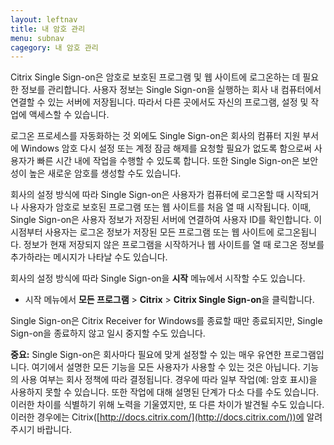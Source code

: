 ```yaml
---
layout: leftnav
title: 내 암호 관리
menu: subnav
cagegory: 내 암호 관리
---
```


Citrix Single Sign-on은 암호로 보호된 프로그램 및 웹 사이트에 로그온하는 데 필요한 정보를 관리합니다. 사용자 정보는 Single Sign-on을 실행하는 회사 내 컴퓨터에서 연결할 수 있는 서버에 저장됩니다. 따라서 다른 곳에서도 자신의 프로그램, 설정 및 작업에 액세스할 수 있습니다.

로그온 프로세스를 자동화하는 것 외에도 Single Sign-on은 회사의 컴퓨터 지원 부서에 Windows 암호 다시 설정 또는 계정 잠금 해제를 요청할 필요가 없도록 함으로써 사용자가 빠른 시간 내에 작업을 수행할 수 있도록 합니다. 또한 Single Sign-on은 보안성이 높은 새로운 암호를 생성할 수도 있습니다.

회사의 설정 방식에 따라 Single Sign-on은 사용자가 컴퓨터에 로그온할 때 시작되거나 사용자가 암호로 보호된 프로그램 또는 웹 사이트를 처음 열 때 시작됩니다. 이때, Single Sign-on은 사용자 정보가 저장된 서버에 연결하여 사용자 ID를 확인합니다. 이 시점부터 사용자는 로그온 정보가 저장된 모든 프로그램 또는 웹 사이트에 로그온됩니다. 정보가 현재 저장되지 않은 프로그램을 시작하거나 웹 사이트를 열 때 로그온 정보를 추가하라는 메시지가 나타날 수도 있습니다.

회사의 설정 방식에 따라 Single Sign-on을 **시작** 메뉴에서 시작할 수도 있습니다.

* 시작 메뉴에서 **모든 프로그램** > **Citrix** > **Citrix Single Sign-on**을 클릭합니다.

Single Sign-on은 Citrix Receiver for Windows를 종료할 때만 종료되지만, Single Sign-on을 종료하지 않고 일시 중지할 수도 있습니다.

**중요:** Single Sign-on은 회사마다 필요에 맞게 설정할 수 있는 매우 유연한 프로그램입니다. 여기에서 설명한 모든 기능을 모든 사용자가 사용할 수 있는 것은 아닙니다. 기능의 사용 여부는 회사 정책에 따라 결정됩니다. 경우에 따라 일부 작업(예: 암호 표시)을 사용하지 못할 수 있습니다. 또한 작업에 대해 설명된 단계가 다소 다를 수도 있습니다. 이러한 차이를 식별하기 위해 노력을 기울였지만, 또 다른 차이가 발견될 수도 있습니다. 이러한 경우에는 Citrix([http://docs.citrix.com/](http://docs.citrix.com/))에 알려 주시기 바랍니다.

